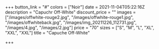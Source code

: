 +++
button_link = "#"
colors = ["Noir"]
date = 2021-11-04T05:22:16Z
description = "Capuchr Off-White"
discount_price = ""
images = ["/images/offwhite-rouge2.jpg", "/images/offwhite-rouge1.jpg", "/images/offwhiteback.jpg", "/images/img_20211226_112731.jpg", "/images/4.jpg", "/images/2.jpg"]
price = "70"
sizes = ["S", "M", "L", "XL", "XXL", "XXL"]
title = "Capuche Off-White"

+++
